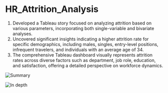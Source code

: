 # HR_Attrition_Analysis

1. Developed a Tableau story focused on analyzing attrition based on various parameters, incorporating both single-variable and bivariate analyses.
2. Uncovered significant insights indicating a higher attrition rate for specific demographics, including males, singles, entry-level positions, infrequent travelers, and individuals with an average age of 34.
3. The comprehensive Tableau dashboard visually represents attrition rates across diverse factors such as department, job role, education, and satisfaction, offering a detailed perspective on workforce dynamics.


![Summary](https://github.com/MuskanKhandelia/HR_Attrition_Analysis/assets/65664089/a5960e67-4676-446a-9ff1-10a62760b774)

![In depth](https://github.com/MuskanKhandelia/HR_Attrition_Analysis/assets/65664089/aeee7942-5b47-4033-ab01-1923a1fa3f2e)
